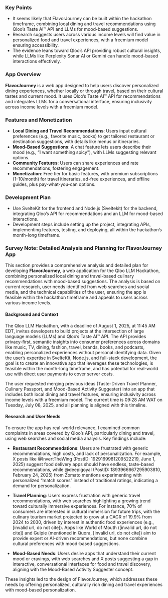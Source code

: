 ### Key Points
- It seems likely that FlavorJourney can be built within the hackathon timeframe, combining local dining and travel recommendations using Qloo’s Taste AI™ API and LLMs for mood-based suggestions.
- Research suggests users across various income levels will find value in personalized food and travel experiences, with a freemium model ensuring accessibility.
- The evidence leans toward Qloo’s API providing robust cultural insights, while LLMs like Perplexity Sonar AI or Gemini can handle mood-based interactions effectively.

### App Overview
**FlavorJourney** is a web app designed to help users discover personalized dining experiences, whether locally or through travel, based on their cultural tastes and current mood. It uses Qloo’s Taste AI™ API for recommendations and integrates LLMs for a conversational interface, ensuring inclusivity across income levels with a freemium model.

### Features and Monetization
- **Local Dining and Travel Recommendations**: Users input cultural preferences (e.g., favorite music, books) to get tailored restaurant or destination suggestions, with details like menus or itineraries.
- **Mood-Based Suggestions**: A chat feature lets users describe their mood (e.g., “I want something spicy”), with LLMs suggesting relevant options.
- **Community Features**: Users can share experiences and rate recommendations, fostering engagement.
- **Monetization**: Free tier for basic features, with premium subscriptions ($1–$10/month) for travel itineraries, ad-free experiences, and offline guides, plus pay-what-you-can options.

### Development Plan
- Use SvelteKit for the frontend and Node.js (Sveltekit) for the backend, integrating Qloo’s API for recommendations and an LLM for mood-based interactions.
- Development steps include setting up the project, integrating APIs, implementing features, testing, and deploying, all within the hackathon’s month-long timeframe.

### Survey Note: Detailed Analysis and Planning for FlavorJourney App

This section provides a comprehensive analysis and detailed plan for developing **FlavorJourney**, a web application for the Qloo LLM Hackathon, combining personalized local dining and travel-based culinary recommendations with mood-based suggestions. The analysis is based on current research, user needs identified from web searches and social media, and the technical capabilities of the user, ensuring the app is feasible within the hackathon timeframe and appeals to users across various income levels.

#### Background and Context
The Qloo LLM Hackathon, with a deadline of August 1, 2025, at 11:45 AM EDT, invites developers to build projects at the intersection of large language models (LLMs) and Qloo’s Taste AI™ API. The API provides privacy-first, semantic insights into consumer preferences across domains like music, TV, dining, fashion, travel, brands, books, and podcasts, enabling personalized experiences without personal identifying data. Given the user’s expertise in SvelteKit, Node.js, and full-stack development, the goal is to create an innovative app that leverages these technologies, is feasible within the month-long timeframe, and has potential for real-world use with direct user payments to cover server costs.

The user requested merging previous ideas (Taste-Driven Travel Planner, Culinary Passport, and Mood-Based Activity Suggester) into an app that includes both local dining and travel features, ensuring inclusivity across income levels with a freemium model. The current time is 09:28 AM WAT on Tuesday, July 08, 2025, and all planning is aligned with this timeline.

#### Research and User Needs
To ensure the app has real-world relevance, I examined common complaints in areas covered by Qloo’s API, particularly dining and travel, using web searches and social media analysis. Key findings include:

- **Restaurant Recommendations**: Users are frustrated with generic recommendations, high costs, and lack of personalization. For example, X posts like @InvertTheWing (PostID: 1929169981209522219, June 1, 2025) suggest food delivery apps should have endless, taste-based recommendations, while @deepigoyal (PostID: 1893966667295903810, February 24, 2025) from Zomato mentions experimenting with personalized “match scores” instead of traditional ratings, indicating a demand for personalization.

- **Travel Planning**: Users express frustration with generic travel recommendations, with web searches highlighting a growing trend toward culturally immersive experiences. For instance, 70% of consumers are interested in cultural immersion for future trips, with the culinary tourism market projected to grow at a CAGR of 19.9% from 2024 to 2030, driven by interest in authentic food experiences (e.g., [invalid url, do not cite]). Apps like World of Mouth ([invalid url, do not cite]) and Gulpie (mentioned in Quora, [invalid url, do not cite]) aim to provide expert or AI-driven recommendations, but none combine cultural preferences with mood-based suggestions.

- **Mood-Based Needs**: Users desire apps that understand their current mood or cravings, with web searches and X posts suggesting a gap in interactive, conversational interfaces for food and travel discovery, aligning with the Mood-Based Activity Suggester concept.

These insights led to the design of FlavorJourney, which addresses these needs by offering personalized, culturally rich dining and travel experiences with mood-based personalization.